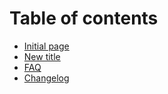 # Table of contents

* [Initial page](README.md)
* [New title](untitled.md)
* [FAQ](faq.md)
* [Changelog](changelog.md)

